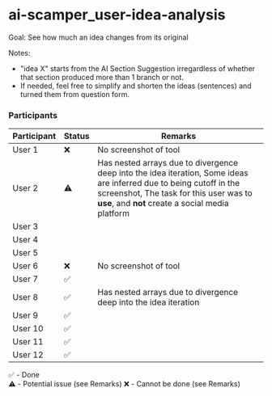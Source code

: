# ai-scamper_user-idea-analysis

Goal: See how much an idea changes from its original

Notes:
- "idea X" starts from the AI Section Suggestion irregardless of whether that section produced more than 1 branch or not.
- If needed, feel free to simplify and shorten the ideas (sentences) and turned them from question form.

### Participants
| Participant   | Status | Remarks |
| ------------- | ------ | ------- |
| User 1        | ❌ | No screenshot of tool |
| User 2        | ⚠️ | Has nested arrays due to divergence deep into the idea iteration, Some ideas are inferred due to being cutoff in the screenshot, The task for this user was to **use**, and **not** create a social media platform |
| User 3        |  |
| User 4        |  |
| User 5        |  |
| User 6        | ❌ |  No screenshot of tool |
| User 7        | ✅ |
| User 8        | ✅ | Has nested arrays due to divergence deep into the idea iteration |
| User 9        | ✅ |
| User 10        | ✅ |
| User 11        | ✅ |
| User 12        | ✅ |

✅ - Done <br>
⚠️ - Potential issue (see Remarks)
❌ - Cannot be done (see Remarks)

